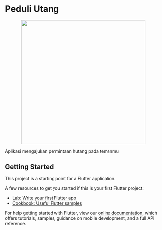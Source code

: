 # Peduli Utang
<p align="center">
  <img src="https://github.com/zgramming/Peduli-Utang/blob/master/screenshot/banner-github.png" height="400">
</p>
Aplikasi mengajukan permintaan hutang pada temanmu

## Getting Started

This project is a starting point for a Flutter application.

A few resources to get you started if this is your first Flutter project:

- [Lab: Write your first Flutter app](https://flutter.dev/docs/get-started/codelab)
- [Cookbook: Useful Flutter samples](https://flutter.dev/docs/cookbook)

For help getting started with Flutter, view our
[online documentation](https://flutter.dev/docs), which offers tutorials,
samples, guidance on mobile development, and a full API reference.
